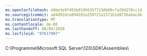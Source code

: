 ```yaml
---
ms.openlocfilehash: d4be3e9f493b919563577158b60cfa29d278cc1d
ms.sourcegitcommit: ad4d92dce894592a259721a1571b1d8736abacdb
ms.translationtype: MT
ms.contentlocale: de-DE
ms.lasthandoff: 08/04/2020
ms.locfileid: "87617907"
---
```

C:\\Programme\\Microsoft SQL Server\\120\\SDK\\Assemblies\\
